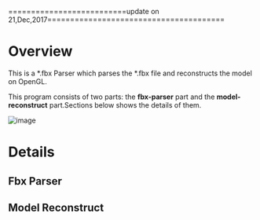 ==========================update on 21,Dec,2017=======================================

# Overview
This is a *.fbx Parser which parses the *.fbx file and reconstructs the model on OpenGL. 

This program consists of two parts: the **fbx-parser** part and the **model-reconstruct** part.Sections below shows the details of them.

![image](https://github.com/Larry955/FbxParser/blob/master/bunny.png)
# Details

## Fbx Parser
## Model Reconstruct
